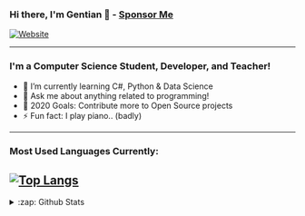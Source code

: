 ### Hi there, I'm Gentian 👋 - [Sponsor Me](https://github.com/sponsors/GentianGashi)

[![Website](https://img.shields.io/website?label=GENTIANGASHI.ME&style=for-the-badge&url=http%3A%2F%2Fgentiangashi.me%2F)](http://gentiangashi.me/)
<!--**GentianGashi/GentianGashi** is a ✨ _special_ ✨ repository because its `README.md` (this file) appears on your GitHub profile.-->
---
### I'm a Computer Science Student, Developer, and Teacher!

- 🌱 I’m currently learning C#, Python & Data Science
- 💬 Ask me about anything related to programming!
- 🥅 2020 Goals: Contribute more to Open Source projects
- ⚡ Fun fact: I play piano.. (badly)

---
### Most Used Languages Currently:
[![Top Langs](https://github-readme-stats.vercel.app/api/top-langs/?username=GentianGashi&layout=compact)](https://github.com/anuraghazra/github-readme-stats)
---
</details>

<details>
  <summary>:zap: Github Stats</summary>

  <img align="left" alt="GentianGashi's Github Stats" src="https://github-readme-stats.codestackr.vercel.app/api?username=GentianGashi&show_icons=true&hide_border=true" />

</details>
